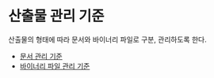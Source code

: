 # 산출물 관리 기준 #
산출물의 형태에 따라 문서와 바이너리 파일로 구분, 관리하도록 한다.

  * [문서 관리 기준](Text_Management_Standards.md)
  * [바이너리 파일 관리 기준](Binary_Data_Management_Standards.md)